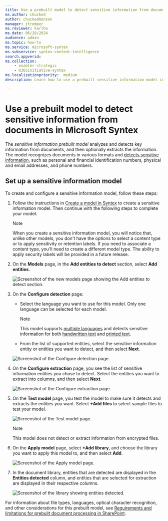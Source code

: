```yaml
---
title: Use a prebuilt model to detect sensitive information from documents in Microsoft Syntex
ms.author: chucked
author: chuckedmonson
manager: jtremper
ms.reviewer: karlha
ms.date: 06/28/2024
audience: admin
ms.topic: how-to
ms.service: microsoft-syntex
ms.subservice: syntex-content-intelligence
search.appverid: 
ms.collection: 
    - enabler-strategic
    - m365initiative-syntex
ms.localizationpriority:  medium
description: Learn how to use a prebuilt sensitive information model in Microsoft Syntex.

---
```


# Use a prebuilt model to detect sensitive information from documents in Microsoft Syntex

The *sensitive information prebuilt model* analyzes and detects key information from documents, and then optionally extracts the information. The model recognizes documents in various formats and [detects sensitive information](prebuilt-model-sensitive-info-entities.md), such as personal and financial identification numbers, physical and email addresses, and phone numbers.

<!---[detects sensitive information](/azure/ai-services/language-service/personally-identifiable-information/concepts/entity-categories)--->

## Set up a sensitive information model

To create and configure a sensitive information model, follow these steps:

1. Follow the instructions in [Create a model in Syntex](create-syntex-model.md?tabs=layout-method%2Csensitive-information-processing#tabpanel_2_sensitive-information-processing) to create a sensitive information model. Then continue with the following steps to complete your model.

    > [!NOTE]
    > When you create a sensitive information model, you will notice that, unlike other models, you don't have the options to select a content type or to apply sensitivity or retention labels. If you need to associate a content type, you'll need to create a different model type. The ability to apply security labels will be provided in a future release.

2. On the **Models** page, in the **Add entities to detect** section, select **Add entities**.

    ![Screenshot of the new models page showing the Add entities to detect section.](../media/content-understanding/prebuilt-add-file-to-analyze-sensitive-info.png)

3. On the **Configure detection** page:

    - Select the language you want to use for this model. Only one language can be selected for each model.

        > [!NOTE]
        > This model supports [multiple languages](/azure/ai-services/language-service/personally-identifiable-information/language-support?tabs=documents) and detects sensitive information for both [handwritten text](/azure/ai-services/computer-vision/language-support#handwritten-text) and [printed text](/azure/ai-services/language-service/personally-identifiable-information/language-support?tabs=documents#pii-language-support).

    - From the list of supported entities, select the sensitive information entity or entities you want to detect, and then select **Next**.

    ![Screenshot of the Configure detection page.](../media/content-understanding/prebuilt-sensitive-configure-detection.png)

4. On the **Configure extraction** page, you see the list of sensitive information entities you chose to detect. Select the entities you want to extract into columns, and then select **Next**.

    ![Screenshot of the Configure extraction page.](../media/content-understanding/prebuilt-sensitive-select-extract.png)

5. On the **Test model** page, you test the model to make sure it detects and extracts the entities you want. Select **+Add files** to select sample files to test your model.

    ![Screenshot of the Test model page.](../media/content-understanding/prebuilt-sensitive-test-model-2.png)

    > [!NOTE]
    > This model does not detect or extract information from encrypted files.

6. On the **Apply model** page, select **+Add library**, and choose the library you want to apply this model to, and then select **Add**.

    ![Screenshot of the Apply model page.](../media/content-understanding/prebuilt-sensitive-apply-model-2.png)

7. In the document library, entities that are detected are displayed in the **Entities detected** column, and entities that are selected for extraction are displayed in their respective columns.

    ![Screenshot of the library showing entities detected.](../media/content-understanding/prebuilt-sensitive-entities-extracted.png)

For information about file types, languages, optical character recognition, and other considerations for this prebuilt model, see [Requirements and limitations for prebuilt document processing in SharePoint](prebuilt-requirements.md).
<!---
## Create a rule to apply a sensitivity label

To create a rule to automatically apply a sensitivity label or a retention to a document, see [link to article TBD].--->

